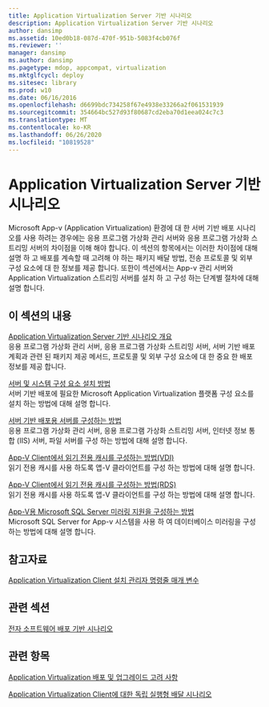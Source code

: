 ```yaml
---
title: Application Virtualization Server 기반 시나리오
description: Application Virtualization Server 기반 시나리오
author: dansimp
ms.assetid: 10ed0b18-087d-470f-951b-5083f4cb076f
ms.reviewer: ''
manager: dansimp
ms.author: dansimp
ms.pagetype: mdop, appcompat, virtualization
ms.mktglfcycl: deploy
ms.sitesec: library
ms.prod: w10
ms.date: 06/16/2016
ms.openlocfilehash: d6699bdc734258f67e4938e33266a2f061531939
ms.sourcegitcommit: 354664bc527d93f80687cd2eba70d1eea024c7c3
ms.translationtype: MT
ms.contentlocale: ko-KR
ms.lasthandoff: 06/26/2020
ms.locfileid: "10819528"
---
```

# Application Virtualization Server 기반 시나리오


Microsoft App-v (Application Virtualization) 환경에 대 한 서버 기반 배포 시나리오를 사용 하려는 경우에는 응용 프로그램 가상화 관리 서버와 응용 프로그램 가상화 스트리밍 서버의 차이점을 이해 해야 합니다. 이 섹션의 항목에서는 이러한 차이점에 대해 설명 하 고 배포를 계속할 때 고려해 야 하는 패키지 배달 방법, 전송 프로토콜 및 외부 구성 요소에 대 한 정보를 제공 합니다. 또한이 섹션에서는 App-v 관리 서버와 Application Virtualization 스트리밍 서버를 설치 하 고 구성 하는 단계별 절차에 대해 설명 합니다.

## 이 섹션의 내용


<a href="" id="application-virtualization-server-based-scenario-overview"></a>[Application Virtualization Server 기반 시나리오 개요](application-virtualization-server-based-scenario-overview.md)  
응용 프로그램 가상화 관리 서버, 응용 프로그램 가상화 스트리밍 서버, 서버 기반 배포 계획과 관련 된 패키지 제공 메서드, 프로토콜 및 외부 구성 요소에 대 한 중요 한 배포 정보를 제공 합니다.

<a href="" id="how-to-install-the-servers-and-system-components"></a>[서버 및 시스템 구성 요소 설치 방법](how-to-install-the-servers-and-system-components.md)  
서버 기반 배포에 필요한 Microsoft Application Virtualization 플랫폼 구성 요소를 설치 하는 방법에 대해 설명 합니다.

<a href="" id="how-to-configure-servers-for-server-based-deployment"></a>[서버 기반 배포용 서버를 구성하는 방법](how-to-configure-servers-for-server-based-deployment.md)  
응용 프로그램 가상화 관리 서버, 응용 프로그램 가상화 스트리밍 서버, 인터넷 정보 통합 (IIS) 서버, 파일 서버를 구성 하는 방법에 대해 설명 합니다.

<a href="" id="how-to-configure-a-read-only-cache-on-the-app-v-client--vdi-"></a>[App-V Client에서 읽기 전용 캐시를 구성하는 방법(VDI)](how-to-configure-a-read-only-cache-on-the-app-v-client--vdi-.md)  
읽기 전용 캐시를 사용 하도록 앱-V 클라이언트를 구성 하는 방법에 대해 설명 합니다.

<a href="" id="how-to-configure-a-read-only-cache-on-the-app-v-client--rds-"></a>[App-V Client에서 읽기 전용 캐시를 구성하는 방법(RDS)](how-to-configure-a-read-only-cache-on-the-app-v-client--rds--sp1.md)  
읽기 전용 캐시를 사용 하도록 앱-V 클라이언트를 구성 하는 방법에 대해 설명 합니다.

<a href="" id="how-to-configure-microsoft-sql-server-mirroring-support-for-app-v"></a>[App-V용 Microsoft SQL Server 미러링 지원을 구성하는 방법](how-to-configure-microsoft-sql-server-mirroring-support-for-app-v.md)  
Microsoft SQL Server for App-v 시스템을 사용 하 여 데이터베이스 미러링을 구성 하는 방법에 대해 설명 합니다.

## 참고자료


[Application Virtualization Client 설치 관리자 명령줄 매개 변수](application-virtualization-client-installer-command-line-parameters.md)

## 관련 섹션


[전자 소프트웨어 배포 기반 시나리오](electronic-software-distribution-based-scenario.md)

## 관련 항목


[Application Virtualization 배포 및 업그레이드 고려 사항](application-virtualization-deployment-and-upgrade-considerations.md)

[Application Virtualization Client에 대한 독립 실행형 배달 시나리오](stand-alone-delivery-scenario-for-application-virtualization-clients.md)

 

 






